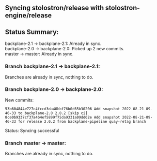 ## Syncing stolostron/release with stolostron-engine/release

## Status Summary:

backplane-2.1 -> backplane-2.1: Already in sync.  
backplane-2.0 -> backplane-2.0: Picked up 2 new commits.  
master -> master: Already in sync.  

### Branch backplane-2.1 -> backplane-2.1:

Branches are already in sync, nothing to do.

### Branch backplane-2.0 -> backplane-2.0:

New commits:

```
53b604844e727c4fccd3da40bbf76b0d65b30206 Add snapshot 2022-08-21-09-46-33 to backplane-2.0 2.0.2 [skip ci]
8ce0b9337cf37a4b4ef5899f75da9331a09dd62e Add snapshot 2022-08-21-09-46-33 for release 2.0.2 from backplane-pipeline quay-retag branch
```

Status: Syncing successful

### Branch master -> master:

Branches are already in sync, nothing to do.

